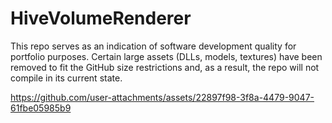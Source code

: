 # HiveVolumeRenderer

This repo serves as an indication of software development quality for portfolio purposes. Certain large assets (DLLs, models, textures) have been removed to fit the GitHub size restrictions and, as a result, the repo will not compile in its current state.

https://github.com/user-attachments/assets/22897f98-3f8a-4479-9047-61fbe05985b9
